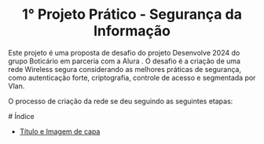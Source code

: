 <h1 align="center">1° Projeto Prático - Segurança da Informação</h1>

<spam>
 Este projeto é uma proposta de desafio do projeto Desenvolve 2024 do grupo Boticário em parceria com a Alura . 
O desafio é a criação de uma rede Wireless segura considerando as melhores práticas de segurança, como autenticação forte, criptografia, controle de acesso e segmentada por Vlan.  
</spam>
<p>O processo de criação da rede se deu seguindo as seguintes etapas: </p>

<div>
# Índice 

* [Título e Imagem de capa](#Título-e-Imagem-de-capa)


</div>
